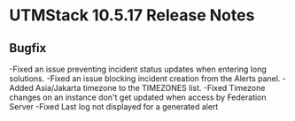 # UTMStack 10.5.17 Release Notes
## Bugfix
-Fixed an issue preventing incident status updates when entering long solutions.
-Fixed an issue blocking incident creation from the Alerts panel.
-Added Asia/Jakarta timezone to the TIMEZONES list.
-Fixed Timezone changes on an instance don't get updated when access by Federation Server
-Fixed Last log not displayed for a generated alert 